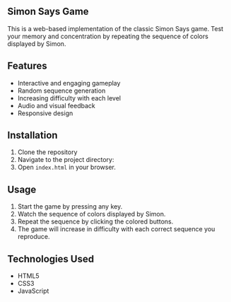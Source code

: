## Simon Says Game
This is a web-based implementation of the classic Simon Says game. Test your memory and concentration by repeating the sequence of colors displayed by Simon.
## Features
- Interactive and engaging gameplay
- Random sequence generation
- Increasing difficulty with each level
- Audio and visual feedback
- Responsive design
## Installation
1. Clone the repository
2. Navigate to the project directory:
3. Open `index.html` in your browser.
   
## Usage
1. Start the game by pressing any key.
2. Watch the sequence of colors displayed by Simon.
3. Repeat the sequence by clicking the colored buttons.
4. The game will increase in difficulty with each correct sequence you reproduce.
   
## Technologies Used
- HTML5
- CSS3
- JavaScript

